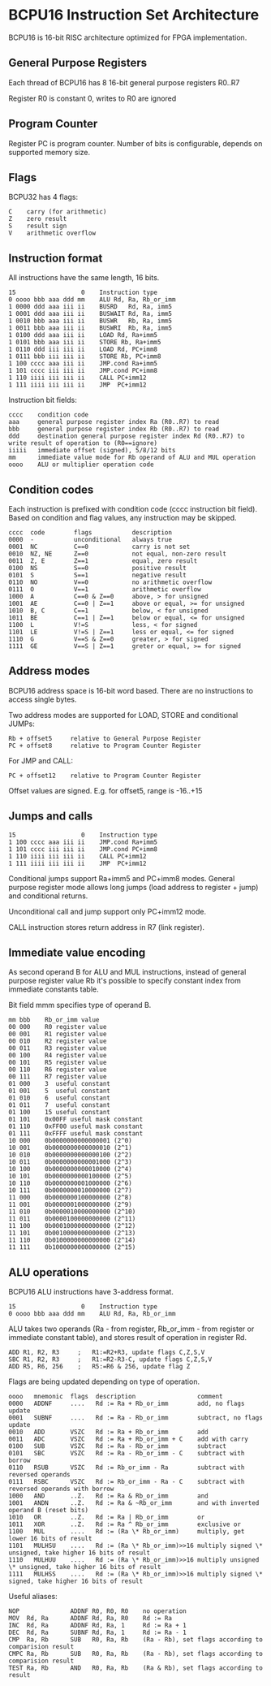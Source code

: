 BCPU16 Instruction Set Architecture
===================================

BCPU16 is 16-bit RISC architecture optimized for FPGA implementation.


General Purpose Registers
-------------------------

Each thread of BCPU16 has 8 16-bit general purpose registers R0..R7

Register R0 is constant 0, writes to R0 are ignored


Program Counter
---------------

Register PC is program counter.
Number of bits is configurable, depends on supported memory size.


Flags
-----

BCPU32 has 4 flags:

	C    carry (for arithmetic)
	Z    zero result
	S    result sign
	V    arithmetic overflow

Instruction format
------------------

All instructions have the same length, 16 bits.


	15                  0    Instruction type
	0 oooo bbb aaa ddd mm    ALU Rd, Ra, Rb_or_imm
	1 0000 ddd aaa iii ii    BUSRD   Rd, Ra, imm5
	1 0001 ddd aaa iii ii    BUSWAIT Rd, Ra, imm5
	1 0010 bbb aaa iii ii    BUSWR   Rb, Ra, imm5
	1 0011 bbb aaa iii ii    BUSWRI  Rb, Ra, imm5
	1 0100 ddd aaa iii ii    LOAD Rd, Ra+imm5
	1 0101 bbb aaa iii ii    STORE Rb, Ra+imm5
	1 0110 ddd iii iii ii    LOAD Rd, PC+imm8
	1 0111 bbb iii iii ii    STORE Rb, PC+imm8
	1 100 cccc aaa iii ii    JMP.cond Ra+imm5
	1 101 cccc iii iii ii    JMP.cond PC+imm8
	1 110 iiii iii iii ii    CALL PC+imm12
	1 111 iiii iii iii ii    JMP  PC+imm12

Instruction bit fields:

	cccc    condition code
	aaa     general purpose register index Ra (R0..R7) to read
	bbb     general purpose register index Rb (R0..R7) to read
	ddd     destination general purpose register index Rd (R0..R7) to write result of operation to (R0==ignore)
	iiiii   immediate offset (signed), 5/8/12 bits
	mm      immediate value mode for Rb operand of ALU and MUL operation
	oooo    ALU or multiplier operation code


Condition codes
---------------

Each instruction is prefixed with condition code (cccc instruction bit field).
Based on condition and flag values, any instruction may be skipped.


	cccc  code        flags           description
	0000  -           unconditional   always true
	0001  NC          C==0            carry is not set
	0010  NZ, NE      Z==0            not equal, non-zero result
	0011  Z, E        Z==1            equal, zero result
	0100  NS          S==0            positive result
	0101  S           S==1            negative result
	0110  NO          V==0            no arithmetic overflow
	0111  O           V==1            arithmetic overflow
	1000  A           C==0 & Z==0     above, > for unsigned
	1001  AE          C==0 | Z==1     above or equal, >= for unsigned
	1010  B, C        C==1            below, < for unsigned
	1011  BE          C==1 | Z==1     below or equal, <= for unsigned
	1100  L           V!=S            less, < for signed
	1101  LE          V!=S | Z==1     less or equal, <= for signed
	1110  G           V==S & Z==0     greater, > for signed
	1111  GE          V==S | Z==1     greter or equal, >= for signed



Address modes
-------------

BCPU16 address space is 16-bit word based. There are no instructions to access single bytes.

Two address modes are supported for LOAD, STORE and conditional JUMPs:

	Rb + offset5     relative to General Purpose Register
	PC + offset8     relative to Program Counter Register

For JMP and CALL:

	PC + offset12    relative to Program Counter Register

Offset values are signed. E.g. for offset5, range is -16..+15



Jumps and calls
---------------

	15                  0    Instruction type
	1 100 cccc aaa iii ii    JMP.cond Ra+imm5
	1 101 cccc iii iii ii    JMP.cond PC+imm8
	1 110 iiii iii iii ii    CALL PC+imm12
	1 111 iiii iii iii ii    JMP  PC+imm12

Conditional jumps support Ra+imm5 and PC+imm8 modes. General purpose register mode allows long jumps (load address to register + jump) and conditional returns.

Unconditional call and jump support only PC+imm12 mode.

CALL instruction stores return address in R7 (link register).


Immediate value encoding
------------------------

As second operand B for ALU and MUL instructions, instead of general purpose register 
value Rb it's possible to specify constant index from immediate constants table.

Bit field mmm specifies type of operand B.

	mm bbb    Rb_or_imm value
	00 000    R0 register value
	00 001    R1 register value
	00 010    R2 register value
	00 011    R3 register value
	00 100    R4 register value
	00 101    R5 register value
	00 110    R6 register value
	00 111    R7 register value
	01 000    3  useful constant
	01 001    5  useful constant
	01 010    6  useful constant
	01 011    7  useful constant
	01 100    15 useful constant
	01 101    0x00FF useful mask constant
	01 110    0xFF00 useful mask constant
	01 111    0xFFFF useful mask constant
	10 000    0b0000000000000001 (2^0)
	10 001    0b0000000000000010 (2^1)
	10 010    0b0000000000000100 (2^2)
	10 011    0b0000000000001000 (2^3)
	10 100    0b0000000000010000 (2^4)
	10 101    0b0000000000100000 (2^5)
	10 110    0b0000000001000000 (2^6)
	10 111    0b0000000010000000 (2^7)
	11 000    0b0000000100000000 (2^8)
	11 001    0b0000001000000000 (2^9)
	11 010    0b0000010000000000 (2^10)
	11 011    0b0000100000000000 (2^11)
	11 100    0b0001000000000000 (2^12)
	11 101    0b0010000000000000 (2^13)
	11 110    0b0100000000000000 (2^14)
	11 111    0b1000000000000000 (2^15)


ALU operations
--------------

BCPU16 ALU instructions have 3-address format.

	15                  0    Instruction type
	0 oooo bbb aaa ddd mm    ALU Rd, Ra, Rb_or_imm


ALU takes two operands (Ra - from register, Rb_or_imm - from register or immediate constant table), and stores result of operation in register Rd.

	ADD R1, R2, R3     ;   R1:=R2+R3, update flags C,Z,S,V
	SBC R1, R2, R3     ;   R1:=R2-R3-C, update flags C,Z,S,V
	ADD R5, R6, 256    ;   R5:=R6 & 256, update flag Z

Flags are being updated depending on type of operation.


	oooo   mnemonic  flags  description                 comment
	0000   ADDNF     ....   Rd := Ra + Rb_or_imm        add, no flags update
	0001   SUBNF     ....   Rd := Ra - Rb_or_imm        subtract, no flags update
	0010   ADD       VSZC   Rd := Ra + Rb_or_imm        add
	0011   ADC       VSZC   Rd := Ra + Rb_or_imm + C    add with carry
	0100   SUB       VSZC   Rd := Ra - Rb_or_imm        subtract
	0101   SBC       VSZC   Rd := Ra - Rb_or_imm - C    subtract with borrow
	0110   RSUB      VSZC   Rd := Rb_or_imm - Ra        subtract with reversed operands
	0111   RSBC      VSZC   Rd := Rb_or_imm - Ra - C    subtract with reversed operands with borrow
	1000   AND       ..Z.   Rd := Ra & Rb_or_imm        and
	1001   ANDN      ..Z.   Rd := Ra & ~Rb_or_imm       and with inverted operand B (reset bits)
	1010   OR        ..Z.   Rd := Ra | Rb_or_imm        or
	1011   XOR       ..Z.   Rd := Ra ^ Rb_or_imm        exclusive or
	1100   MUL       ....   Rd := (Ra \* Rb_or_imm)     multiply, get lower 16 bits of result
	1101   MULHSU    ....   Rd := (Ra \* Rb_or_imm)>>16 multiply signed \* unsigned, take higher 16 bits of result
	1110   MULHUU    ....   Rd := (Ra \* Rb_or_imm)>>16 multiply unsigned \* unsigned, take higher 16 bits of result
	1111   MULHSS    ....   Rd := (Ra \* Rb_or_imm)>>16 multiply signed \* signed, take higher 16 bits of result


Useful aliases:

	NOP              ADDNF R0, R0, R0    no operation
	MOV  Rd, Ra      ADDNF Rd, Ra, R0    Rd := Ra
	INC  Rd, Ra      ADDNF Rd, Ra, 1     Rd := Ra + 1
	DEC  Rd, Ra      SUBNF Rd, Ra, 1     Rd := Ra - 1
	CMP  Ra, Rb      SUB   R0, Ra, Rb    (Ra - Rb), set flags according to comparision result
	CMPC Ra, Rb      SUB   R0, Ra, Rb    (Ra - Rb), set flags according to comparision result
	TEST Ra, Rb      AND   R0, Ra, Rb    (Ra & Rb), set flags according to result

